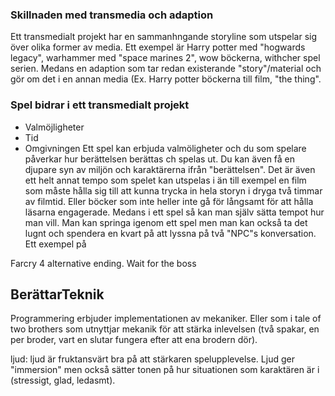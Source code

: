 
### Skillnaden med transmedia och adaption
Ett transmedialt projekt har en sammanhngande storyline som utspelar sig över olika former av media. Ett exempel är Harry potter med "hogwards legacy", warhammer med "space marines 2", wow böckerna, withcher spel serien. Medans en adaption som tar redan existerande "story"/material och gör om det i en annan media (Ex. Harry potter böckerna till film, "the thing". 
### Spel bidrar i ett transmedialt projekt
- Valmöjligheter
- Tid
- Omgivningen
Ett spel kan erbjuda valmöligheter och du som spelare påverkar hur berättelsen berättas ch spelas ut. Du kan även få en djupare syn av miljön och karaktärerna ifrån "berättelsen". Det är även ett helt annat tempo som spelet kan utspelas i än till exempel en film som måste hålla sig till att kunna trycka in hela storyn i dryga två timmar av filmtid. Eller böcker som inte heller inte gå för långsamt för att hålla läsarna engagerade. Medans i ett spel så kan man själv sätta tempot hur man vill. Man kan springa igenom ett spel men man kan också ta det lugnt och spendera en kvart på att lyssna på två "NPC"s konversation. Ett exempel på

Farcry 4 alternative ending. Wait for the boss

## BerättarTeknik

Programmering erbjuder implementationen av mekaniker. Eller som i tale of two brothers som utnyttjar mekanik för att stärka inlevelsen (två spakar, en per broder, vart en slutar fungera efter att ena brodern dör).

ljud: ljud är fruktansvärt bra på att stärkaren spelupplevelse. Ljud ger "immersion" men också sätter tonen på hur situationen som karaktären är i (stressigt, glad, ledasmt).